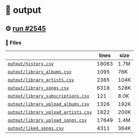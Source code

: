 # 📝  output 

## ⚙️ [run #2545](https://github.com/jwenerd/ytm-dl/actions/runs/11486116199)

### 📁 Files

|                                                                         |lines|size|
|-------------------------------------------------------------------------|-----|----|
|[`output/history.csv` ](output/history.csv)                              |18063|1.7M|
|[`output/library_albums.csv` ](output/library_albums.csv)                |1095 |76K |
|[`output/library_artists.csv` ](output/library_artists.csv)              |2385 |104K|
|[`output/library_songs.csv` ](output/library_songs.csv)                  |6318 |528K|
|[`output/library_subscriptions.csv` ](output/library_subscriptions.csv)  |121  |8.0K|
|[`output/library_upload_albums.csv` ](output/library_upload_albums.csv)  |1326 |192K|
|[`output/library_upload_artists.csv` ](output/library_upload_artists.csv)|1822 |200K|
|[`output/library_upload_songs.csv` ](output/library_upload_songs.csv)    |17649|1.4M|
|[`output/liked_songs.csv` ](output/liked_songs.csv)                      |4311 |364K|